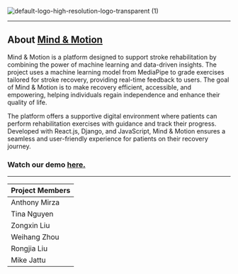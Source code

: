 
![default-logo-high-resolution-logo-transparent (1)](https://github.com/user-attachments/assets/721699da-9857-40ee-b19d-824dd288358c)

***

## About [Mind & Motion](https://mind-motion-b78f91a6b700.herokuapp.com/intro)

Mind & Motion is a platform designed to support stroke rehabilitation by combining the power of machine learning and data-driven insights. The project uses a machine learning model from MediaPipe to grade exercises tailored for stroke recovery, providing real-time feedback to users. The goal of Mind & Motion is to make recovery efficient, accessible, and empowering, helping individuals regain independence and enhance their quality of life.

The platform offers a supportive digital environment where patients can perform rehabilitation exercises with guidance and track their progress. Developed with React.js, Django, and JavaScript, Mind & Motion ensures a seamless and user-friendly experience for patients on their recovery journey.



### Watch our demo [here.](https://www.youtube.com/watch?v=RonOCAKG_44&ab_channel=gallvvin) 


***

|Project Members|
|---------------|
| Anthony Mirza |
| Tina Nguyen   |
| Zongxin Liu   |
| Weihang Zhou  |
| Rongjia Liu   |
| Mike Jattu |

